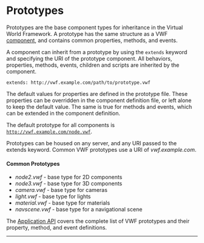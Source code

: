 <a name="prototypes"></a>

# Prototypes

Prototypes are the base component types for inheritance in the Virtual World Framework. A prototype has the same structure as a VWF [component](components.html), and contains common properties, methods, and events. 

A component can inherit from a prototype by using the <code>extends</code> keyword and specifying the URI of the prototype component. All behaviors, properties, methods, events, children and scripts are inherited by the component. 

	extends: http://vwf.example.com/path/to/prototype.vwf

The default values for properties are defined in the prototype file. These properties can be overridden in the component definition file, or left alone to keep the default value. The same is true for methods and events, which can be extended in the component definition. 

The default prototype for all components is <code>http://vwf.example.com/node.vwf</code>.

Prototypes can be housed on any server, and any URI passed to the extends keyword. Common VWF prototypes use a URI of *vwf.example.com*.

#### Common Prototypes

* *node2.vwf* - base type for 2D components
* *node3.vwf* - base type for 3D components
* *camera.vwf* - base type for cameras
* *light.vwf* - base type for lights
* *material.vwf* - base type for materials
* *navscene.vwf* - base type for a navigational scene

The [Application API](application.html) covers the complete list of VWF prototypes and their property, method, and event definitions.

-------------------
